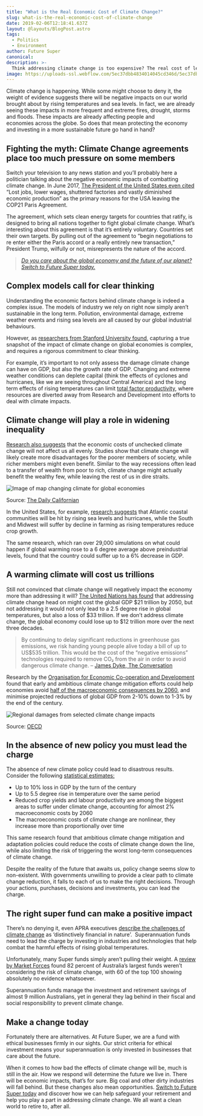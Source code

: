 ```yaml
---
title: "What is the Real Economic Cost of Climate Change?"
slug: what-is-the-real-economic-cost-of-climate-change
date: 2019-02-06T12:18:41.637Z
layout: @layouts/BlogPost.astro
tags:
  - Politics
  - Environment
author: Future Super
canonical:
description: >-
  Think addressing climate change is too expensive? The real cost of letting it happen unchecked will astound you. Future Super give the facts need to know.
image: https://uploads-ssl.webflow.com/5ec37dbb4834014045cd346d/5ec37dbc4834016a50cd3d9e_main%20images%20_2.0%20(2)%20(1).png
---
```


Climate change is happening. While some might choose to deny it, the weight of evidence suggests there will be negative impacts on our world brought about by rising temperatures and sea levels. In fact, we are already seeing these impacts in more frequent and extreme fires, drought, storms and floods. These impacts are already affecting people and economies across the globe. So does that mean protecting the economy and investing in a more sustainable future go hand in hand?

## Fighting the myth: Climate Change agreements place too much pressure on some members

Switch your television to any news station and you’ll probably here a politician talking about the negative economic impacts of combatting climate change. In June 2017, [The President of the United States even cited](https://www.vox.com/a/annotation-trump-paris-climate-agreement-speech-victor) “Lost jobs, lower wages, shuttered factories and vastly diminished economic production” as the primary reasons for the USA leaving the COP21 Paris Agreement.

The agreement, which sets clean energy targets for countries that ratify, is designed to bring all nations together to fight global climate change. What’s interesting about this agreement is that it’s entirely voluntary. Countries set their own targets. By pulling out of the agreement to “begin negotiations to re enter either the Paris accord or a really entirely new transaction,” President Trump, wilfully or not, misrepresents the nature of the accord.

> [_Do you care about the global economy and the future of our planet? Switch to Future Super today._](https://www.myfuturesuper.com.au/super#sign-up)

## Complex models call for clear thinking

Understanding the economic factors behind climate change is indeed a complex issue. The models of industry we rely on right now simply aren’t sustainable in the long term. Pollution, environmental damage, extreme weather events and rising sea levels are all caused by our global industrial behaviours.

However, as [researchers from Stanford University found](https://theconversation.com/the-economic-cost-of-climate-change-time-for-new-math-36401), capturing a true snapshot of the impact of climate change on global economies is complex, and requires a rigorous commitment to clear thinking.

For example, it’s important to not only assess the damage climate change can have on GDP, but also the growth rate of GDP. Changing and extreme weather conditions can deplete capital (think the effects of cyclones and hurricanes, like we are seeing throughout Central America) and the long term effects of rising temperatures can limit [total factor productivity](http://www.sciencedirect.com/science/article/pii/S0921800906003041), where resources are diverted away from Research and Development into efforts to deal with climate impacts.

## Climate change will play a role in widening inequality

[Research also suggests](http://news.berkeley.edu/2017/06/29/new-study-maps-out-dramatic-costs-of-unmitigated-climate-change-in-u-s/) that the economic costs of unchecked climate change will not affect us all evenly. Studies show that climate change will likely create more disadvantages for the poorer members of society, while richer members might even benefit. Similar to the way recessions often lead to a transfer of wealth from poor to rich, climate change might actually benefit the wealthy few, while leaving the rest of us in dire straits.

![Image of map changing climate for global economies](https://lh6.googleusercontent.com/4cwwtiJZEJ0fz1WPMDSIlsTQoZVdDisw5EvvestCASKkGCPyzPyeBp7pHQXl6A4gz-GfnWeamUI0d3xEfrkeMqs4VkGKu08-4gUMF_c8QdE9Ilm-kjtggzYUE8J4fJL9I1T-BFxp)

‍Source: [The Daily Californian](http://www.dailycal.org/2015/10/22/study-by-uc-berkeley-professors-links-economic-inequality-climate-change/)

In the United States, for example, [research suggests](http://www.sciencemag.org/news/2017/06/here-s-how-much-climate-change-going-cost-your-county) that Atlantic coastal communities will be hit by rising sea levels and hurricanes, while the South and Midwest will suffer by decline in farming as rising temperatures reduce crop growth.

The same research, which ran over 29,000 simulations on what could happen if global warming rose to a 6 degree average above preindustrial levels, found that the country could suffer up to a 6% decrease in GDP.

## A warming climate will cost us trillions

Still not convinced that climate change will negatively impact the economy more than addressing it will? [The United Nations has found](http://www.independent.co.uk/environment/global-warming-climate-change-world-economy-gdp-smaller-12-trillion-a7421106.html) that addressing climate change head on might cost the global GDP $21 trillion by 2050, but not addressing it would not only lead to a 2.5 degree rise in global temperatures, but also a loss of $33 trillion. If we don’t address climate change, the global economy could lose up to $12 trillion more over the next three decades.

> By continuing to delay significant reductions in greenhouse gas emissions, we risk handing young people alive today a bill of up to US$535 trillion. This would be the cost of the “negative emissions” technologies required to remove CO₂ from the air in order to avoid dangerous climate change. – [James Dyke, The Conversation](https://theconversation.com/inaction-on-climate-change-risks-leaving-future-generations-530-trillion-in-debt-81134)

Research by the [Organisation for Economic Co-operation and Development](http://www.oecd.org/env/the-economic-consequences-of-climate-change-9789264235410-en.htm) found that early and ambitious climate change mitigation efforts could help economies avoid [half of the macroeconomic consequences by 2060](https://issuu.com/oecd.publishing/docs/economic_consequences_of_climate_ch_21bcb6d97fe6a8/1?ff=true&e=3055080/31101482), and minimise projected reductions of global GDP from 2-10% down to 1-3% by the end of the century.

![Regional damages from selected climate change impacts](https://lh5.googleusercontent.com/fzbj7fzLLA_DdwkqecfEAcTI5S5GJxVJBkMMo7GrmootDRmncbMcc03b91v8WftV1SAz7sycgc7gmE-c6AgOzUAPRwNMIYIj1TRmNyowsKRfhx7ZsAWvf6eqk1uAV5Y_YBHuz65Y)

‍Source: [OECD](https://issuu.com/oecd.publishing/docs/economic_consequences_of_climate_ch_21bcb6d97fe6a8/1?ff=true&e=3055080/31101482)

## In the absence of new policy you must lead the charge

The absence of new climate policy could lead to disastrous results. Consider the following [statistical estimates:](https://issuu.com/oecd.publishing/docs/economic_consequences_of_climate_ch_21bcb6d97fe6a8/1?ff=true&e=3055080/31101482)

- Up to 10% loss in GDP by the turn of the century
- Up to 5.5 degree rise in temperature over the same period
- Reduced crop yields and labour productivity are among the biggest areas to suffer under climate change, accounting for almost 2% macroeconomic costs by 2060
- The macroeconomic costs of climate change are nonlinear, they increase more than proportionally over time

This same research found that ambitious climate change mitigation and adaptation policies could reduce the costs of climate change down the line, while also limiting the risk of triggering the worst long-term consequences of climate change.

Despite the reality of the future that awaits us, policy change seems slow to non-existent. With governments unwilling to provide a clear path to climate change reduction, it falls to each of us to make the right decisions. Through your actions, purchases, decisions and investments, you can lead the charge.

## The right super fund can make a positive impact

There’s no denying it, even APRA executives [describe the challenges of climate change](http://www.apra.gov.au/Speeches/Pages/Australias-new-horizon.aspx) as ‘distinctively financial in nature’.  Superannuation funds need to lead the charge by investing in industries and technologies that help combat the harmful effects of rising global temperatures.

Unfortunately, many Super funds simply aren’t pulling their weight. A [review by Market Forces](http://www.smh.com.au/business/energy/this-is-the-climate-risk-jolt-that-super-funds-need-20170802-gxnwst.html) found 82 percent of Australia’s largest funds weren’t considering the risk of climate change, with 60 of the top 100 showing absolutely no evidence whatsoever.

Superannuation funds manage the investment and retirement savings of almost 9 million Australians, yet in general they lag behind in their fiscal and social responsibility to prevent climate change.

## Make a change today

Fortunately there are alternatives. At Future Super, we are a fund with ethical businesses firmly in our sights. Our strict criteria for ethical investment means your superannuation is only invested in businesses that care about the future.

When it comes to how bad the effects of climate change will be, much is still in the air. How we respond will determine the future we live in. There will be economic impacts, that’s for sure. Big coal and other dirty industries will fall behind. But these changes also mean opportunities. [Switch to Future Super today](https://www.myfuturesuper.com.au/super#sign-up) and discover how we can help safeguard your retirement and help you play a part in addressing climate change. We all want a clean world to retire to, after all.

‍

‍
